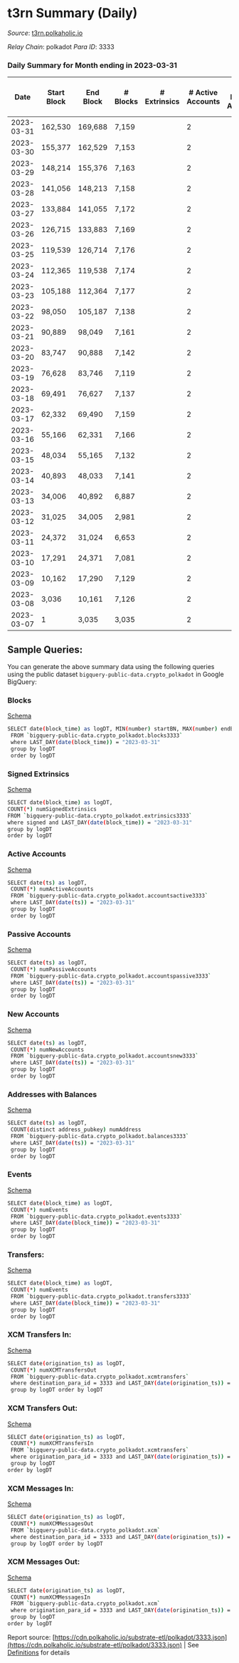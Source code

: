 # t3rn Summary (Daily)

_Source_: [t3rn.polkaholic.io](https://t3rn.polkaholic.io)

*Relay Chain*: polkadot
*Para ID*: 3333



### Daily Summary for Month ending in 2023-03-31


| Date    | Start Block | End Block | # Blocks | # Extrinsics | # Active Accounts | # Passive Accounts | # New Accounts | # Addresses | # Events  | # Transfers ($USD) | # XCM Transfers In ($USD) | # XCM Transfers Out ($USD) | # XCM In | # XCM Out | Issues |
|---------|-------------|-----------|----------|--------------|-------------------|--------------------|----------------|-------------|-----------|--------------------|---------------------------|----------------------------|----------|-----------|--------|
| 2023-03-31 | 162,530 | 169,688 | 7,159 |  | 2 |  |  | 2 | 14,325 |   |   |   |  |  |  |
| 2023-03-30 | 155,377 | 162,529 | 7,153 |  | 2 |  |  | 2 | 14,313 |   |   |   |  |  |  |
| 2023-03-29 | 148,214 | 155,376 | 7,163 |  | 2 |  |  | 2 | 14,333 |   |   |   |  |  |  |
| 2023-03-28 | 141,056 | 148,213 | 7,158 |  | 2 |  |  | 2 | 14,323 |   |   |   |  |  |  |
| 2023-03-27 | 133,884 | 141,055 | 7,172 |  | 2 |  |  | 2 | 14,351 |   |   |   |  |  |  |
| 2023-03-26 | 126,715 | 133,883 | 7,169 |  | 2 |  |  | 2 | 14,345 |   |   |   |  |  |  |
| 2023-03-25 | 119,539 | 126,714 | 7,176 |  | 2 |  |  | 2 | 14,359 |   |   |   |  |  |  |
| 2023-03-24 | 112,365 | 119,538 | 7,174 |  | 2 |  |  | 2 | 14,355 |   |   |   |  |  |  |
| 2023-03-23 | 105,188 | 112,364 | 7,177 |  | 2 |  |  | 2 | 14,361 |   |   |   |  |  |  |
| 2023-03-22 | 98,050 | 105,187 | 7,138 |  | 2 |  |  | 2 | 14,283 |   |   |   |  |  |  |
| 2023-03-21 | 90,889 | 98,049 | 7,161 |  | 2 |  |  | 2 | 14,329 |   |   |   |  |  |  |
| 2023-03-20 | 83,747 | 90,888 | 7,142 |  | 2 |  |  | 2 | 14,291 |   |   |   |  |  |  |
| 2023-03-19 | 76,628 | 83,746 | 7,119 |  | 2 |  |  | 2 | 14,245 |   |   |   |  |  |  |
| 2023-03-18 | 69,491 | 76,627 | 7,137 |  | 2 |  |  | 2 | 14,281 |   |   |   |  |  |  |
| 2023-03-17 | 62,332 | 69,490 | 7,159 |  | 2 |  |  | 2 | 14,325 |   |   |   |  |  |  |
| 2023-03-16 | 55,166 | 62,331 | 7,166 |  | 2 |  |  | 2 | 14,339 |   |   |   |  |  |  |
| 2023-03-15 | 48,034 | 55,165 | 7,132 |  | 2 |  |  | 2 | 14,271 |   |   |   |  |  |  |
| 2023-03-14 | 40,893 | 48,033 | 7,141 |  | 2 |  |  | 2 | 14,289 |   |   |   |  |  |  |
| 2023-03-13 | 34,006 | 40,892 | 6,887 |  | 2 |  |  | 2 | 13,781 |   |   |   |  |  |  |
| 2023-03-12 | 31,025 | 34,005 | 2,981 |  | 2 |  |  | 2 | 5,963 |   |   |   |  |  |  |
| 2023-03-11 | 24,372 | 31,024 | 6,653 |  | 2 |  |  | 2 | 13,313 |   |   |   |  |  |  |
| 2023-03-10 | 17,291 | 24,371 | 7,081 |  | 2 |  |  | 2 | 14,169 |   |   |   |  |  |  |
| 2023-03-09 | 10,162 | 17,290 | 7,129 |  | 2 |  |  | 2 | 14,265 |   |   |   |  |  |  |
| 2023-03-08 | 3,036 | 10,161 | 7,126 |  | 2 |  |  | 2 | 14,259 |   |   |   |  |  |  |
| 2023-03-07 | 1 | 3,035 | 3,035 |  | 2 |  | 2 | 2 | 6,071 |   |   |   |  |  |  |

## Sample Queries:
You can generate the above summary data using the following queries using the public dataset `bigquery-public-data.crypto_polkadot` in Google BigQuery:


### Blocks 

[Schema](https://github.com/colorfulnotion/substrate-etl/blob/main/schema/blocks.json)

```bash
SELECT date(block_time) as logDT, MIN(number) startBN, MAX(number) endBN, COUNT(*) numBlocks 
 FROM `bigquery-public-data.crypto_polkadot.blocks3333`  
 where LAST_DAY(date(block_time)) = "2023-03-31" 
 group by logDT 
 order by logDT
```

### Signed Extrinsics 

[Schema](https://github.com/colorfulnotion/substrate-etl/blob/main/schema/extrinsics.json)

```bash
SELECT date(block_time) as logDT, 
COUNT(*) numSignedExtrinsics 
FROM `bigquery-public-data.crypto_polkadot.extrinsics3333`  
where signed and LAST_DAY(date(block_time)) = "2023-03-31" 
group by logDT 
order by logDT
```

### Active Accounts 

[Schema](https://github.com/colorfulnotion/substrate-etl/blob/main/schema/accountsactive.json)

```bash
SELECT date(ts) as logDT, 
 COUNT(*) numActiveAccounts 
 FROM `bigquery-public-data.crypto_polkadot.accountsactive3333` 
 where LAST_DAY(date(ts)) = "2023-03-31" 
 group by logDT 
 order by logDT
```

### Passive Accounts 

[Schema](https://github.com/colorfulnotion/substrate-etl/blob/main/schema/accountspassive.json)

```bash
SELECT date(ts) as logDT, 
 COUNT(*) numPassiveAccounts 
 FROM `bigquery-public-data.crypto_polkadot.accountspassive3333` 
 where LAST_DAY(date(ts)) = "2023-03-31" 
 group by logDT 
 order by logDT
```

### New Accounts 

[Schema](https://github.com/colorfulnotion/substrate-etl/blob/main/schema/accountsnew.json)

```bash
SELECT date(ts) as logDT, 
 COUNT(*) numNewAccounts 
 FROM `bigquery-public-data.crypto_polkadot.accountsnew3333` 
 where LAST_DAY(date(ts)) = "2023-03-31" 
 group by logDT
 order by logDT
```

### Addresses with Balances 

[Schema](https://github.com/colorfulnotion/substrate-etl/blob/main/schema/balances.json)

```bash
SELECT date(ts) as logDT,
 COUNT(distinct address_pubkey) numAddress 
 FROM `bigquery-public-data.crypto_polkadot.balances3333` 
 where LAST_DAY(date(ts)) = "2023-03-31" 
 group by logDT 
 order by logDT
```

### Events 

[Schema](https://github.com/colorfulnotion/substrate-etl/blob/main/schema/events.json)

```bash
SELECT date(block_time) as logDT, 
 COUNT(*) numEvents 
 FROM `bigquery-public-data.crypto_polkadot.events3333` 
 where LAST_DAY(date(block_time)) = "2023-03-31" 
 group by logDT 
 order by logDT
```

### Transfers:

[Schema](https://github.com/colorfulnotion/substrate-etl/blob/main/schema/transfers.json)

```bash
SELECT date(block_time) as logDT, 
 COUNT(*) numEvents 
 FROM `bigquery-public-data.crypto_polkadot.transfers3333` 
 where LAST_DAY(date(block_time)) = "2023-03-31" 
 group by logDT 
 order by logDT
```

### XCM Transfers In: 

[Schema](https://github.com/colorfulnotion/substrate-etl/blob/main/schema/xcmtransfers.json)

```bash
SELECT date(origination_ts) as logDT, 
 COUNT(*) numXCMTransfersOut 
 FROM `bigquery-public-data.crypto_polkadot.xcmtransfers` 
 where destination_para_id = 3333 and LAST_DAY(date(origination_ts)) = "2023-03-31" 
 group by logDT order by logDT
```

### XCM Transfers Out: 

[Schema](https://github.com/colorfulnotion/substrate-etl/blob/main/schema/xcmtransfers.json)

```bash
SELECT date(origination_ts) as logDT, 
 COUNT(*) numXCMTransfersIn 
 FROM `bigquery-public-data.crypto_polkadot.xcmtransfers` 
 where origination_para_id = 3333 and LAST_DAY(date(origination_ts)) = "2023-03-31" 
 group by logDT 
order by logDT
```

### XCM Messages In: 

[Schema](https://github.com/colorfulnotion/substrate-etl/blob/main/schema/xcm.json)

```bash
SELECT date(origination_ts) as logDT, 
 COUNT(*) numXCMMessagesOut 
 FROM `bigquery-public-data.crypto_polkadot.xcm` 
 where destination_para_id = 3333 and LAST_DAY(date(origination_ts)) = "2023-03-31" 
 group by logDT order by logDT
```

### XCM Messages Out: 

[Schema](https://github.com/colorfulnotion/substrate-etl/blob/main/schema/xcm.json)

```bash
SELECT date(origination_ts) as logDT, 
 COUNT(*) numXCMMessagesIn 
 FROM `bigquery-public-data.crypto_polkadot.xcm` 
 where origination_para_id = 3333 and LAST_DAY(date(origination_ts)) = "2023-03-31" 
 group by logDT 
order by logDT
```


Report source: [https://cdn.polkaholic.io/substrate-etl/polkadot/3333.json](https://cdn.polkaholic.io/substrate-etl/polkadot/3333.json) | See [Definitions](/DEFINITIONS.md) for details
